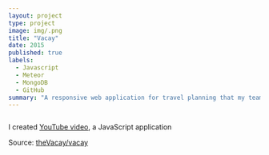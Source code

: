 ```yaml
---
layout: project
type: project
image: img/.png
title: "Vacay"
date: 2015
published: true
labels:
  - Javascript
  - Meteor
  - MongoDB
  - GitHub
summary: "A responsive web application for travel planning that my team developed in ICS 415."
---
```


<img class="https://drive.google.com/file/d/1WNp-H86pH8ef6CWhx97-jukjy0O1h0tw/view">



I created [YouTube video](https://youtu.be/7EjPo7JJSfg?si=0CqL1GcHlBwO8TW-), a JavaScript application 


 
Source: <a href="https://github.com/theVacay/vacay">theVacay/vacay</a>
